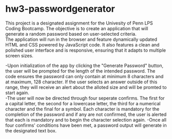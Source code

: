 # hw3-passwordgenerator
This project is a designated assignment for the Univesity of Penn LPS Coding Bootcamp.  The objective is to create an application that will generate a random password based on user-selected criteria.  
The application will run in the browser and feature dynamically updated HTML and CSS powered by JavaScript code. It also features a clean and polished user interface and is responsive, ensuring that it adapts to multiple screen sizes.

-Upon initialization of the app by clicking the "Generate Password" button, the user will be prompted for the length of the intended password.  The code ensures the password can only contain at minimum 8 characters and at maximum, 128 character. If the user selects an answer outside of this range, they will receive an alert about the alloted size and will be promted to start again.  
-The user will now be directed through four seperate confirms.  The first for a capital letter, the second for a lowercase letter, the third for a numerical character and the final for a symbol. Each character is mandatory for the completion of the password and if any are not confirmed, the user is alerted that each is mandatory and to begin the character selection again.
-Once all four confirms' conditions have been met, a password output will generate in the designated text box.  
